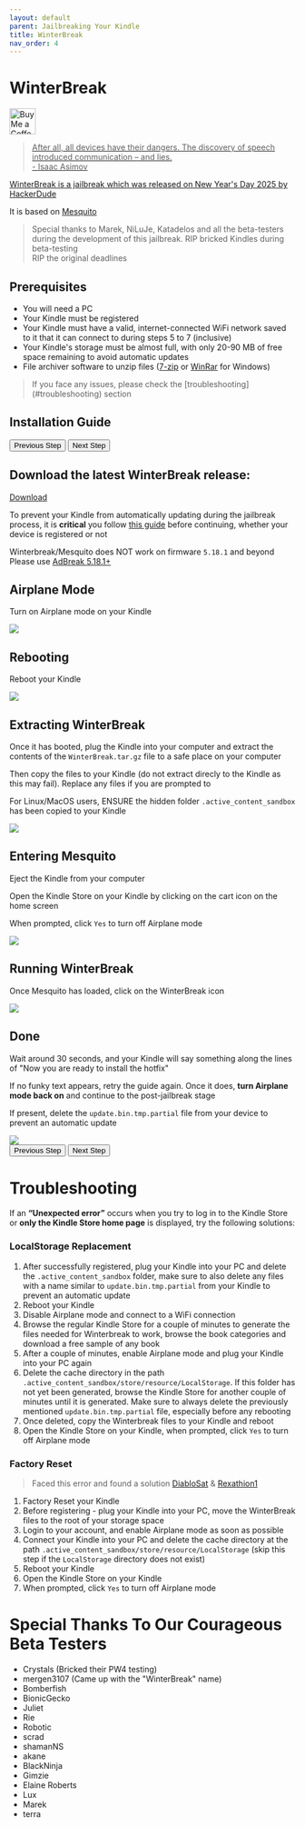 ```yaml
---
layout: default
parent: Jailbreaking Your Kindle
title: WinterBreak
nav_order: 4
---
```


# WinterBreak
<a href='https://ko-fi.com/hackerdude' target='_blank'><img height='35' style='border:0px;height:46px;' src='https://storage.ko-fi.com/cdn/brandasset/v2/support_me_on_kofi_dark.png' border='0' alt='Buy Me a Coffee at ko-fi.com' />

> After all, all devices have their dangers. The discovery of speech introduced communication – and lies.
> <br/>
> \- Isaac Asimov

WinterBreak is a jailbreak which was released on New Year's Day 2025 by [HackerDude](https://www.mobileread.com/forums/member.php?u=330416)

It is based on [Mesquito](../../mesquito/)

<blockquote class="note">
Special thanks to Marek, NiLuJe, Katadelos and all the beta-testers during the development of this jailbreak.
RIP bricked Kindles during beta-testing
<br/>
RIP the original deadlines
</blockquote>

## Prerequisites
- You will need a PC
- Your Kindle must be registered
- Your Kindle must have a valid, internet-connected WiFi network saved to it that it can connect to during steps 5 to 7 (inclusive)
- Your Kindle's storage must be almost full, with only 20-90 MB of free space remaining to avoid automatic updates
- File archiver software to unzip files ([7-zip](https://www.7-zip.org/) or [WinRar](https://www.win-rar.com/start.html?&L=0) for Windows)

<blockquote class="info">
If you face any issues, please check the [troubleshooting](#troubleshooting) section
</blockquote>

## Installation Guide

<div id="guide">
    <div class="buttons">
        <button class="btn btn-orange" id="prev">Previous Step</button>
        <span id="stepCounter"></span>
        <button class="btn btn-green" id="next">Next Step</button>
    </div>
    <div id="stepwrapper" class="stepwrapper">
        <div class="step">
            <h2>Download the latest WinterBreak release:</h2>
            <div class="stepContent">
                <a href="https://github.com/KindleModding/WinterBreak/releases/latest/download/WinterBreak.tar.gz" class="button">Download</a>
                <p class="note">                    
                    To prevent your Kindle from automatically updating during the jailbreak process, it is <b>critical</b> you follow <a href="../prevent-auto-update/">this guide</a> before continuing, whether your device is registered or not
                </p>
                <p class="warning">
                    Winterbreak/Mesquito does NOT work on firmware <code>5.18.1</code> and beyond
                    <br/>
                    Please use <a href="/jailbreaking/AdBreak">AdBreak 5.18.1+</a>
                </p>
            </div>
        </div>
        <div class="step">
            <h2>Airplane Mode</h2>
            <div class="stepContent">
                <p>Turn on Airplane mode on your Kindle</p>
                <img src="./airplane_mode.png" /> 
            </div>
        </div>
        <div class="step">
            <h2>Rebooting</h2>
            <div class="stepContent">
                <p>Reboot your Kindle</p>
                <img src="./reboot.png" />
            </div>
        </div>
        <div class="step">
            <h2>Extracting WinterBreak</h2>
            <div class="stepContent">
                <p>Once it has booted, plug the Kindle into your computer and extract the contents of the <code>WinterBreak.tar.gz</code> file to a safe place on your computer</p>
                <p>Then copy the files to your Kindle (do not extract direcly to the Kindle as this may fail). Replace any files if you are prompted to</p>
                <p class="highlight">
                    For Linux/MacOS users, ENSURE the hidden folder <code>.active_content_sandbox</code> has been copied to your Kindle
                </p>
                <img src="./file_list.png" />
            </div>
        </div>
<div class="step">
            <h2>Entering Mesquito</h2>
            <div class="stepContent">
                <p>Eject the Kindle from your computer</p>
                <p>Open the Kindle Store on your Kindle by clicking on the cart icon on the home screen</p>
                <p>When prompted, click <code>Yes</code> to turn off Airplane mode</p>
                <img src="./store_aeroplane.png" />
            </div>
        </div>
        <div class="step">
            <h2>Running WinterBreak</h2>
            <div class="stepContent">
                <p>Once Mesquito has loaded, click on the WinterBreak icon</p>
                <img src="./winterbreak_launcher.png" />
            </div>
        </div>
        <div class="step">
            <h2>Done</h2>
            <div class="stepContent">
                <p>Wait around 30 seconds, and your Kindle will say something along the lines of "Now you are ready to install the hotfix"</p>
                <p>If no funky text appears, retry the guide again. Once it does, <b>turn Airplane mode back on</b> and continue to the post-jailbreak stage
                </p>
                <p class="warning">
                    If present, delete the <code>update.bin.tmp.partial</code> file from your device to prevent an automatic update
                </p>
                <img src="./winterbreak_run.png" />
            </div>
        </div>
    </div>
    <div class="buttons">
        <button class="btn btn-orange" id="prev">Previous Step</button>
        <span id="stepCounter"></span>
        <button class="btn btn-green" id="next">Next Step</button>
    </div>
</div>
<script>new Guide("guide", "../post-jailbreak/setting-up-a-hotfix", "Setting Up A Hotfix");</script>

# Troubleshooting

If an **“Unexpected error”** occurs when you try to log in to the Kindle Store or **only the Kindle Store home page** is displayed, try the following solutions:

### LocalStorage Replacement

1. After successfully registered, plug your Kindle into your PC and delete the `.active_content_sandbox` folder,  make sure to also delete any files with a name similar to `update.bin.tmp.partial` from your Kindle to prevent an automatic update
2. Reboot your Kindle
3. Disable Airplane mode and connect to a WiFi connection
4. Browse the regular Kindle Store for a couple of minutes to generate the files needed for Winterbreak to work, browse the book categories and download a free sample of any book
5. After a couple of minutes, enable Airplane mode and plug your Kindle into your PC again
6. Delete the cache directory in the path `.active_content_sandbox/store/resource/LocalStorage`. If this folder has not yet been generated, browse the Kindle Store for another couple of minutes until it is generated. Make sure to always delete the previously mentioned `update.bin.tmp.partial` file, especially before any rebooting
7. Once deleted, copy the Winterbreak files to your Kindle and reboot
8. Open the Kindle Store on your Kindle, when prompted, click `Yes` to turn off Airplane mode

### Factory Reset
> Faced this error and found a solution [DiabloSat](https://github.com/progzone122) & [Rexathion1](https://github.com/Rexathion1)

1. Factory Reset your Kindle
2. Before registering - plug your Kindle into your PC, move the WinterBreak files to the root of your storage space
3. Login to your account, and enable Airplane mode as soon as possible
4. Connect your Kindle into your PC and delete the cache directory at the path `.active_content_sandbox/store/resource/LocalStorage` (skip this step if the `LocalStorage` directory does not exist)
5. Reboot your Kindle
6. Open the Kindle Store on your Kindle
7. When prompted, click `Yes` to turn off Airplane mode


# Special Thanks To Our Courageous Beta Testers
- Crystals (Bricked their PW4 testing)
- mergen3107 (Came up with the "WinterBreak" name)
- Bomberfish
- BionicGecko
- Juliet
- Rie
- Robotic
- scrad
- shamanNS
- akane
- BlackNinja
- Gimzie
- Elaine Roberts
- Lux
- Marek
- terra
